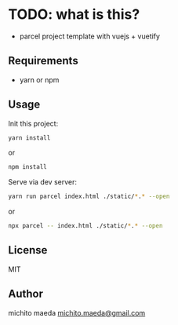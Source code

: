 # TODO: what is this?

- parcel project template with vuejs + vuetify

## Requirements

- yarn or npm

## Usage

Init this project:

```sh
yarn install
```

or

```sh
npm install
```

Serve via dev server:

```sh
yarn run parcel index.html ./static/*.* --open
```

or

```sh
npx parcel -- index.html ./static/*.* --open
```

## License

MIT

## Author

michito maeda <michito.maeda@gmail.com>

